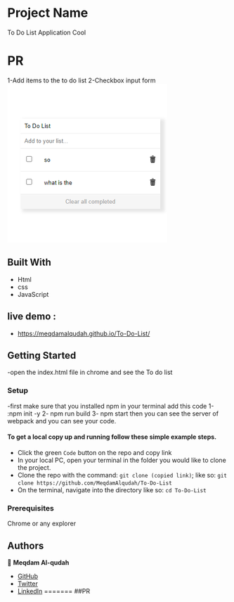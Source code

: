 

# Project Name

To Do List Application Cool

# PR

1-Add items to the to do list
2-Checkbox input form 
![screenshot](./Capture.PNG)

## Built With

- Html
- css
- JavaScript

## live demo :
- https://meqdamalqudah.github.io/To-Do-List/

## Getting Started

-open the index.html file in chrome and see the To do list

### Setup

-first make sure that you installed npm in your terminal add this code 
1- :npm init -y
2- npm run build
3- npm start 
then you can see the server of webpack and you can see your code.

#### To get a local copy up and running follow these simple example steps.

- Click the green `Code` button on the repo and copy link
- In your local PC, open your terminal in the folder you would like to clone the project.
- Clone the repo with the command: `git clone (copied link)`; like so: `git clone https://github.com/MeqdamAlqudah/To-Do-List`
- On the terminal, navigate into the directory like so: `cd To-Do-List`


### Prerequisites

Chrome or any explorer

## Authors

👤 **Meqdam Al-qudah**

- [GitHub](https://github.com/MeqdamAlqudah)
- [Twitter](https://twitter.com/MeqdamQudah)
- [LinkedIn](www.linkedin.com/in/meqdam-al-qudah-7514a21b5)
=======
##PR

